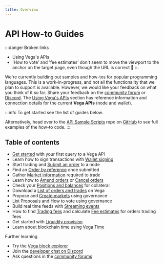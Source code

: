 ```yaml
---
title: Overview
---
```


# API How-to Guides

:::danger Broken links
* Using Vega's APIs 
* 'How to vote' and 'fee estimates' don't seem to move the viewport to the anchor on the target page, even though the URL is correct 🤔
:::

We're currently building out samples and how-tos for popular programming languages. This is a work-in-progress, and not all the functionality that we plan to support is available. However, we would like your feedback on what you think of it so far. Share your feedback on the [community forum](https://community.vega.xyz/c/testnet/12) or [Discord](https://discord.gg/bkAF3Tu). The [Using Vega's APIs](../apis/">}}) section has reference information and connection details for the current **Vega APIs** (node and wallet).

:::info
To get started see the list of guides below.

Alternatively, head over to the [API Sample Scripts](https://github.com/vegaprotocol/sample-api-scripts/) repo on [GitHub](https://github.com/vegaprotocol) to see full examples of the how-to code.
:::

## Table of contents

* [Get started](getting-started.md) with your first query to a Vega API
* Learn how to sign transactions with [Wallet signing](wallet.md)
* Start trading and [Submit an order](submit-order.md) to a node
* Find an [Order by reference](order-references.md) once submitted
* Gather [Market information](markets.md) required to trade
* Learn how to [Amend orders](amend-order.md) or [Cancel orders](cancel-order.md)
* Check your [Positions and balances](positions-balances.md) for collateral
* Download a [List of orders and trades](list-orders-trades.md) on Vega
* Propose and [Create markets](create-market.md) using governance
* List [Proposals](proposals.md) and [How to vote](proposals.md#how-do-i-vote-for-a-proposal) using governance
* Build real time feeds with [Streaming events](event-stream.md)
* How to find [Trading fees](fees.md) and calculate [Fee estimates](fees.md#how-do-i-estimate-the-fees-for-an-order) for orders trading fees
* Get started with [Liquidity provision](liquidity-provision.md)
* Learn about blockchain time using [Vega Time](time.md)

Further learning: 

* Try the [Vega block explorer](https://explorer.fairground.wtf/)
* Join the [developer chat on Discord](https://discord.gg/bkAF3Tu)
* Ask questions in the [community forums](https://community.vega.xyz)